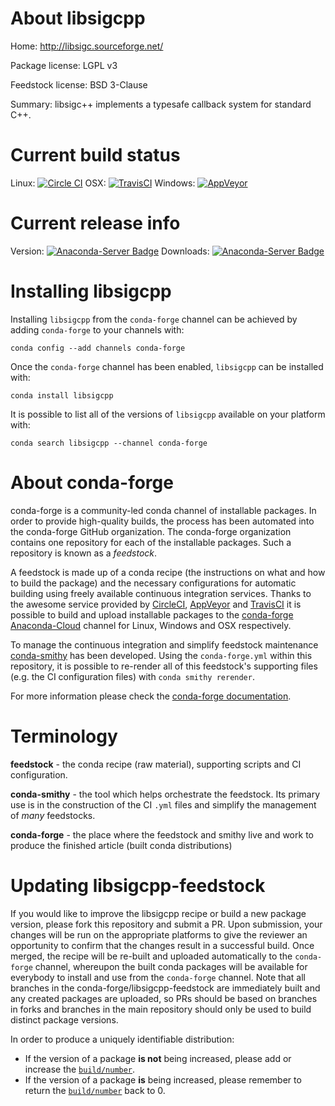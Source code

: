 About libsigcpp
===============

Home: http://libsigc.sourceforge.net/

Package license: LGPL v3

Feedstock license: BSD 3-Clause

Summary: libsigc++ implements a typesafe callback system for standard C++.



Current build status
====================

Linux: [![Circle CI](https://circleci.com/gh/conda-forge/libsigcpp-feedstock.svg?style=shield)](https://circleci.com/gh/conda-forge/libsigcpp-feedstock)
OSX: [![TravisCI](https://travis-ci.org/conda-forge/libsigcpp-feedstock.svg?branch=master)](https://travis-ci.org/conda-forge/libsigcpp-feedstock)
Windows: [![AppVeyor](https://ci.appveyor.com/api/projects/status/github/conda-forge/libsigcpp-feedstock?svg=True)](https://ci.appveyor.com/project/conda-forge/libsigcpp-feedstock/branch/master)

Current release info
====================
Version: [![Anaconda-Server Badge](https://anaconda.org/conda-forge/libsigcpp/badges/version.svg)](https://anaconda.org/conda-forge/libsigcpp)
Downloads: [![Anaconda-Server Badge](https://anaconda.org/conda-forge/libsigcpp/badges/downloads.svg)](https://anaconda.org/conda-forge/libsigcpp)

Installing libsigcpp
====================

Installing `libsigcpp` from the `conda-forge` channel can be achieved by adding `conda-forge` to your channels with:

```
conda config --add channels conda-forge
```

Once the `conda-forge` channel has been enabled, `libsigcpp` can be installed with:

```
conda install libsigcpp
```

It is possible to list all of the versions of `libsigcpp` available on your platform with:

```
conda search libsigcpp --channel conda-forge
```


About conda-forge
=================

conda-forge is a community-led conda channel of installable packages.
In order to provide high-quality builds, the process has been automated into the
conda-forge GitHub organization. The conda-forge organization contains one repository
for each of the installable packages. Such a repository is known as a *feedstock*.

A feedstock is made up of a conda recipe (the instructions on what and how to build
the package) and the necessary configurations for automatic building using freely
available continuous integration services. Thanks to the awesome service provided by
[CircleCI](https://circleci.com/), [AppVeyor](http://www.appveyor.com/)
and [TravisCI](https://travis-ci.org/) it is possible to build and upload installable
packages to the [conda-forge](https://anaconda.org/conda-forge)
[Anaconda-Cloud](http://docs.anaconda.org/) channel for Linux, Windows and OSX respectively.

To manage the continuous integration and simplify feedstock maintenance
[conda-smithy](http://github.com/conda-forge/conda-smithy) has been developed.
Using the ``conda-forge.yml`` within this repository, it is possible to re-render all of
this feedstock's supporting files (e.g. the CI configuration files) with ``conda smithy rerender``.

For more information please check the [conda-forge documentation](https://conda-forge.org/docs/).

Terminology
===========

**feedstock** - the conda recipe (raw material), supporting scripts and CI configuration.

**conda-smithy** - the tool which helps orchestrate the feedstock.
                   Its primary use is in the construction of the CI ``.yml`` files
                   and simplify the management of *many* feedstocks.

**conda-forge** - the place where the feedstock and smithy live and work to
                  produce the finished article (built conda distributions)


Updating libsigcpp-feedstock
============================

If you would like to improve the libsigcpp recipe or build a new
package version, please fork this repository and submit a PR. Upon submission,
your changes will be run on the appropriate platforms to give the reviewer an
opportunity to confirm that the changes result in a successful build. Once
merged, the recipe will be re-built and uploaded automatically to the
`conda-forge` channel, whereupon the built conda packages will be available for
everybody to install and use from the `conda-forge` channel.
Note that all branches in the conda-forge/libsigcpp-feedstock are
immediately built and any created packages are uploaded, so PRs should be based
on branches in forks and branches in the main repository should only be used to
build distinct package versions.

In order to produce a uniquely identifiable distribution:
 * If the version of a package **is not** being increased, please add or increase
   the [``build/number``](http://conda.pydata.org/docs/building/meta-yaml.html#build-number-and-string).
 * If the version of a package **is** being increased, please remember to return
   the [``build/number``](http://conda.pydata.org/docs/building/meta-yaml.html#build-number-and-string)
   back to 0.